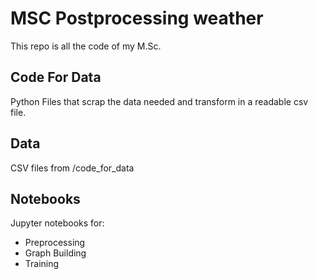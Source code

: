 # MSC Postprocessing weather
This repo is all the code of my M.Sc.

## Code For Data
Python Files that scrap the data needed and transform in a readable csv file.

## Data
CSV files from /code_for_data

## Notebooks
Jupyter notebooks for:
- Preprocessing
- Graph Building
- Training